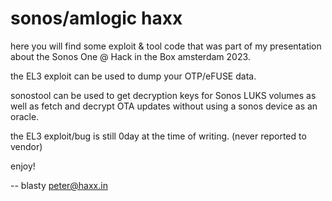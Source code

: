 # sonos/amlogic haxx

here you will find some exploit & tool code that was part of my presentation
about the Sonos One @ Hack in the Box amsterdam 2023.

the EL3 exploit can be used to dump your OTP/eFUSE data.

sonostool can be used to get decryption keys for Sonos LUKS volumes as well as
fetch and decrypt OTA updates without using a sonos device as an oracle.

the EL3 exploit/bug is still 0day at the time of writing. (never reported to vendor)

enjoy!

-- blasty <peter@haxx.in>
